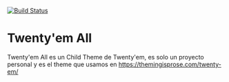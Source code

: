 [![Build Status](https://travis-ci.org/rogertm/twenty-em-all.svg?branch=master)](https://travis-ci.org/rogertm/twenty-em-all)

# Twenty'em All
Twenty'em All es un Child Theme de Twenty'em, es solo un proyecto personal y es el theme que usamos en https://themingisprose.com/twenty-em/
